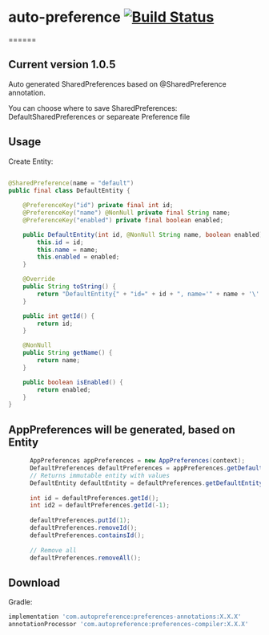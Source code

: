 # auto-preference [![Build Status](https://travis-ci.org/Starksoft/auto-preference.svg?branch=master)](https://travis-ci.org/Starksoft/auto-preference)
======

Current version 1.0.5
--------

Auto generated SharedPreferences based on @SharedPreference annotation.

You can choose where to save SharedPreferences: DefaultSharedPreferences or separeate Preference file

Usage
--------
Create Entity:

```java
      
@SharedPreference(name = "default")
public final class DefaultEntity {

	@PreferenceKey("id") private final int id;
	@PreferenceKey("name") @NonNull private final String name;
	@PreferenceKey("enabled") private final boolean enabled;

	public DefaultEntity(int id, @NonNull String name, boolean enabled) {
		this.id = id;
		this.name = name;
		this.enabled = enabled;
	}

	@Override
	public String toString() {
		return "DefaultEntity{" + "id=" + id + ", name='" + name + '\'' + ", enabled=" + enabled + '}';
	}

	public int getId() {
		return id;
	}

	@NonNull
	public String getName() {
		return name;
	}

	public boolean isEnabled() {
		return enabled;
	}
}
```

AppPreferences will be generated, based on Entity
--------

```java
      AppPreferences appPreferences = new AppPreferences(context);
      DefaultPreferences defaultPreferences = appPreferences.getDefaultPreferences();
      // Returns immutable entity with values
      DefaultEntity defaultEntity = defaultPreferences.getDefaultEntity();
      
      int id = defaultPreferences.getId();
      int id2 = defaultPreferences.getId(-1);
      
      defaultPreferences.putId(1);
      defaultPreferences.removeId();
      defaultPreferences.containsId();
      
      // Remove all
      defaultPreferences.removeAll();
```

Download
--------
Gradle:
```groovy
implementation 'com.autopreference:preferences-annotations:X.X.X'
annotationProcessor 'com.autopreference:preferences-compiler:X.X.X'
```
